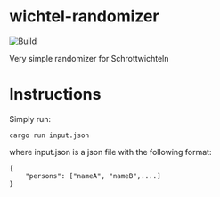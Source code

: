 # wichtel-randomizer
![Build](https://github.com/engelphi/wichtel-randomizer/actions/workflows/build.yml/badge.svg)

Very simple randomizer for Schrottwichteln

# Instructions

Simply run:
```
cargo run input.json
```

where input.json is a json file with the following format:
```
{
    "persons": ["nameA", "nameB",....]
}
```
